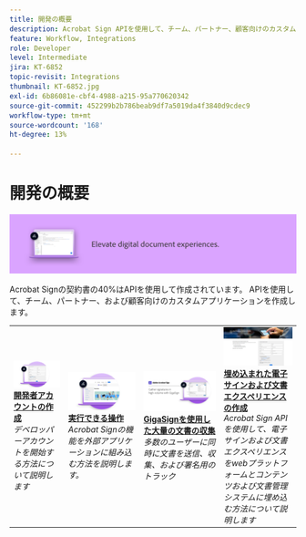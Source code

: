 ```yaml
---
title: 開発の概要
description: Acrobat Sign APIを使用して、チーム、パートナー、顧客向けのカスタムアプリケーションを作成する方法について説明します
feature: Workflow, Integrations
role: Developer
level: Intermediate
jira: KT-6852
topic-revisit: Integrations
thumbnail: KT-6852.jpg
exl-id: 6b86081e-cbf4-4988-a215-95a770620342
source-git-commit: 452299b2b786beab9df7a5019da4f3840d9cdec9
workflow-type: tm+mt
source-wordcount: '168'
ht-degree: 13%

---
```


# 開発の概要

![Signの現像画像](../assets/Hero-Develop.png)

Acrobat Signの契約書の40%はAPIを使用して作成されています。 APIを使用して、チーム、パートナー、および顧客向けのカスタムアプリケーションを作成します。

<table style="table-layout:fixed">
<tr>
  <td>
    <a href="https://www.adobe.io/apis/documentcloud/sign.html" target="_blank">
      <img alt="開発者アカウントの作成" src="../assets/Develop_Getting-Started.png" />
    </a>
    <div>
    <a href="https://www.adobe.io/apis/documentcloud/sign.html" target="_blank"><strong>開発者アカウントの作成</strong></a>
    </div>
    <em>デベロッパーアカウントを開始する方法について説明します</em>
    <br>
  </td>
  <td>
    <a href="https://www.adobe.io/apis/documentcloud/sign/docs.html" target="_blank">
      <img alt="実行できる操作" src="../assets/Develop_Learn.png" />
    </a>
    <div>
    <a href="https://www.adobe.io/apis/documentcloud/sign/docs.html" target="_blank"><strong>実行できる操作</strong></a>
    </div>
    <em>Acrobat Signの機能を外部アプリケーションに組み込む方法を説明します。</em>
    <br>
  </td>  
  <td>
    <a href="gigasign.md">
      <img alt="GigaSignを使用した大量の文書の収集" src="../assets/gigasign.jpg" />
    </a>
    <div>
    <a href="gigasign.md"><strong>GigaSignを使用した大量の文書の収集</strong></a>
    </div>
    <em>多数のユーザーに同時に文書を送信、収集、および署名用のトラック</em>
    <br>
  </td>
   <td>
    <a href="embeddedesignature.md">
      <img alt="埋め込まれた電子サインおよび文書エクスペリエンスの作成" src="assets/embeddedesignature/EmbedPart1_thumb.png" />
    </a>
    <div>
    <a href="embeddedesignature.md"><strong>埋め込まれた電子サインおよび文書エクスペリエンスの作成</strong></a>
    </div>
    <em>Acrobat Sign APIを使用して、電子サインおよび文書エクスペリエンスをwebプラットフォームとコンテンツおよび文書管理システムに埋め込む方法について説明します</em>
    <br>
  </td>
</tr>
</table>
